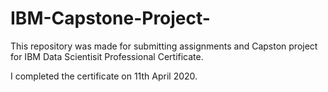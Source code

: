 # IBM-Capstone-Project-

This repository was made for submitting assignments and Capston project for IBM Data Scientisit Professional Certificate. 

I completed the certificate on 11th April 2020. 
